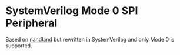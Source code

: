 # SystemVerilog Mode 0 SPI Peripheral

Based on [nandland](https://github.com/nandland/spi-slave) but
rewritten in SystemVerilog and only Mode 0 is supported.
